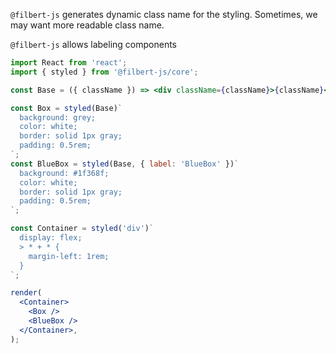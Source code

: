 `@filbert-js` generates dynamic class name for the styling. Sometimes, we may want more readable class name.

`@filbert-js` allows labeling components

```jsx editor=live
import React from 'react';
import { styled } from '@filbert-js/core';

const Base = ({ className }) => <div className={className}>{className}</div>;

const Box = styled(Base)`
  background: grey;
  color: white;
  border: solid 1px gray;
  padding: 0.5rem;
`;
const BlueBox = styled(Base, { label: 'BlueBox' })`
  background: #1f368f;
  color: white;
  border: solid 1px gray;
  padding: 0.5rem;
`;

const Container = styled('div')`
  display: flex;
  > * + * {
    margin-left: 1rem;
  }
`;

render(
  <Container>
    <Box />
    <BlueBox />
  </Container>,
);
```
